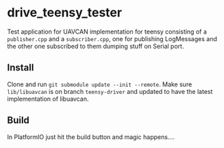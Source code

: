# drive_teensy_tester
Test application for UAVCAN implementation for teensy consisting of a `publisher.cpp`
and a `subscriber.cpp`, one for publishing LogMessages and the other one subscribed to
them dumping stuff on Serial port.

## Install

Clone and run `git submodule update --init --remote`. Make sure `lib/libuavcan`
is on branch `teensy-driver` and updated to have the latest implementation of libuavcan.

## Build

In PlatformIO just hit the build button and magic happens....
